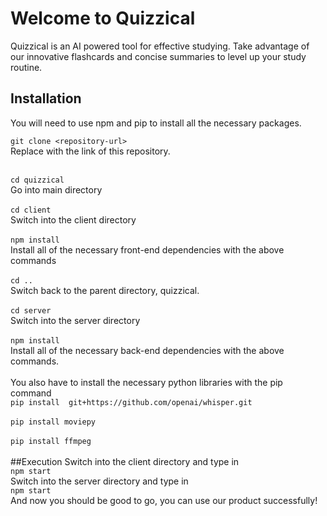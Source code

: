 # Welcome to Quizzical
Quizzical is an AI powered tool for effective studying. Take advantage of our innovative flashcards and concise summaries to level up your study routine. 

## Installation
You will need to use npm and pip to install all the necessary packages.


`git clone <repository-url>`
<br>
Replace <repository-url> with the link of this repository.
<br>
<br>

`cd quizzical`
<br>
Go into main directory
<br>
<br>
`cd client`
<br>
Switch into the client directory
<br>
<br>
`npm install`
<br>
Install all of the necessary front-end dependencies with the above commands
<br>
<br>
`cd ..`
<br>
Switch back to the parent directory, quizzical.
<br>
<br>
`cd server`
<br>
Switch into the server directory
<br>
<br>
`npm install`
<br>
Install all of the necessary back-end dependencies with the above commands.
<br>
<br>
You also have to install the necessary python libraries with the pip command
<br>
`pip install  git+https://github.com/openai/whisper.git`
<br>
<br>
`pip install moviepy`
<br>
<br>
`pip install ffmpeg`
<br>
<br>
##Execution
Switch into the client directory and type in
<br>
`npm start`
<br>
Switch into the server directory and type in
<br>
`npm start`
<br>
And now you should be good to go, you can use our product successfully!
